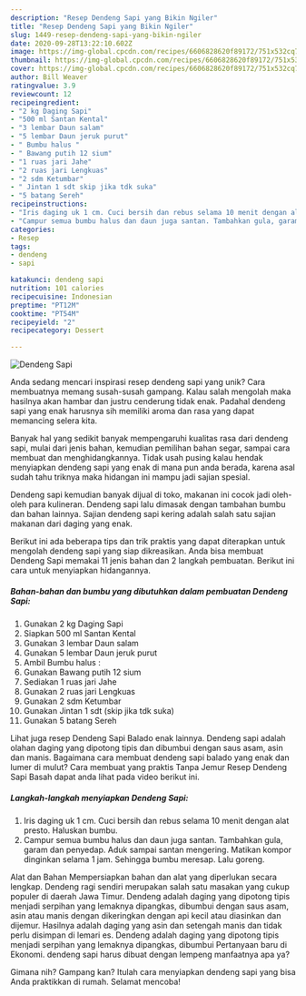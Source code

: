 ```yaml
---
description: "Resep Dendeng Sapi yang Bikin Ngiler"
title: "Resep Dendeng Sapi yang Bikin Ngiler"
slug: 1449-resep-dendeng-sapi-yang-bikin-ngiler
date: 2020-09-28T13:22:10.602Z
image: https://img-global.cpcdn.com/recipes/6606828620f89172/751x532cq70/dendeng-sapi-foto-resep-utama.jpg
thumbnail: https://img-global.cpcdn.com/recipes/6606828620f89172/751x532cq70/dendeng-sapi-foto-resep-utama.jpg
cover: https://img-global.cpcdn.com/recipes/6606828620f89172/751x532cq70/dendeng-sapi-foto-resep-utama.jpg
author: Bill Weaver
ratingvalue: 3.9
reviewcount: 12
recipeingredient:
- "2 kg Daging Sapi"
- "500 ml Santan Kental"
- "3 lembar Daun salam"
- "5 lembar Daun jeruk purut"
- " Bumbu halus "
- " Bawang putih 12 sium"
- "1 ruas jari Jahe"
- "2 ruas jari Lengkuas"
- "2 sdm Ketumbar"
- " Jintan 1 sdt skip jika tdk suka"
- "5 batang Sereh"
recipeinstructions:
- "Iris daging uk 1 cm. Cuci bersih dan rebus selama 10 menit dengan alat presto. Haluskan bumbu."
- "Campur semua bumbu halus dan daun juga santan. Tambahkan gula, garam dan penyedap. Aduk sampai santan mengering. Matikan kompor dinginkan selama 1 jam. Sehingga bumbu meresap. Lalu goreng."
categories:
- Resep
tags:
- dendeng
- sapi

katakunci: dendeng sapi 
nutrition: 101 calories
recipecuisine: Indonesian
preptime: "PT12M"
cooktime: "PT54M"
recipeyield: "2"
recipecategory: Dessert

---
```



![Dendeng Sapi](https://img-global.cpcdn.com/recipes/6606828620f89172/751x532cq70/dendeng-sapi-foto-resep-utama.jpg)

Anda sedang mencari inspirasi resep dendeng sapi yang unik? Cara membuatnya memang susah-susah gampang. Kalau salah mengolah maka hasilnya akan hambar dan justru cenderung tidak enak. Padahal dendeng sapi yang enak harusnya sih memiliki aroma dan rasa yang dapat memancing selera kita.

Banyak hal yang sedikit banyak mempengaruhi kualitas rasa dari dendeng sapi, mulai dari jenis bahan, kemudian pemilihan bahan segar, sampai cara membuat dan menghidangkannya. Tidak usah pusing kalau hendak menyiapkan dendeng sapi yang enak di mana pun anda berada, karena asal sudah tahu triknya maka hidangan ini mampu jadi sajian spesial.

Dendeng sapi kemudian banyak dijual di toko, makanan ini cocok jadi oleh-oleh para kulineran. Dendeng sapi lalu dimasak dengan tambahan bumbu dan bahan lainnya. Sajian dendeng sapi kering adalah salah satu sajian makanan dari daging yang enak.


Berikut ini ada beberapa tips dan trik praktis yang dapat diterapkan untuk mengolah dendeng sapi yang siap dikreasikan. Anda bisa membuat Dendeng Sapi memakai 11 jenis bahan dan 2 langkah pembuatan. Berikut ini cara untuk menyiapkan hidangannya.

<!--inarticleads1-->

##### Bahan-bahan dan bumbu yang dibutuhkan dalam pembuatan Dendeng Sapi:

1. Gunakan 2 kg Daging Sapi
1. Siapkan 500 ml Santan Kental
1. Gunakan 3 lembar Daun salam
1. Gunakan 5 lembar Daun jeruk purut
1. Ambil  Bumbu halus :
1. Gunakan  Bawang putih 12 sium
1. Sediakan 1 ruas jari Jahe
1. Gunakan 2 ruas jari Lengkuas
1. Gunakan 2 sdm Ketumbar
1. Gunakan  Jintan 1 sdt (skip jika tdk suka)
1. Gunakan 5 batang Sereh


Lihat juga resep Dendeng Sapi Balado enak lainnya. Dendeng sapi adalah olahan daging yang dipotong tipis dan dibumbui dengan saus asam, asin dan manis. Bagaimana cara membuat dendeng sapi balado yang enak dan lumer di mulut? Cara membuat yang praktis Tanpa Jemur Resep Dendeng Sapi Basah dapat anda lihat pada video berikut ini. 

<!--inarticleads2-->

##### Langkah-langkah menyiapkan Dendeng Sapi:

1. Iris daging uk 1 cm. Cuci bersih dan rebus selama 10 menit dengan alat presto. Haluskan bumbu.
1. Campur semua bumbu halus dan daun juga santan. Tambahkan gula, garam dan penyedap. Aduk sampai santan mengering. Matikan kompor dinginkan selama 1 jam. Sehingga bumbu meresap. Lalu goreng.


Alat dan Bahan Mempersiapkan bahan dan alat yang diperlukan secara lengkap. Dendeng ragi sendiri merupakan salah satu masakan yang cukup populer di daerah Jawa Timur. Dendeng adalah daging yang dipotong tipis menjadi serpihan yang lemaknya dipangkas, dibumbui dengan saus asam, asin atau manis dengan dikeringkan dengan api kecil atau diasinkan dan dijemur. Hasilnya adalah daging yang asin dan setengah manis dan tidak perlu disimpan di lemari es. Dendeng adalah daging yang dipotong tipis menjadi serpihan yang lemaknya dipangkas, dibumbui Pertanyaan baru di Ekonomi. dendeng sapi harus dibuat dengan lempeng manfaatnya apa ya? 

Gimana nih? Gampang kan? Itulah cara menyiapkan dendeng sapi yang bisa Anda praktikkan di rumah. Selamat mencoba!
